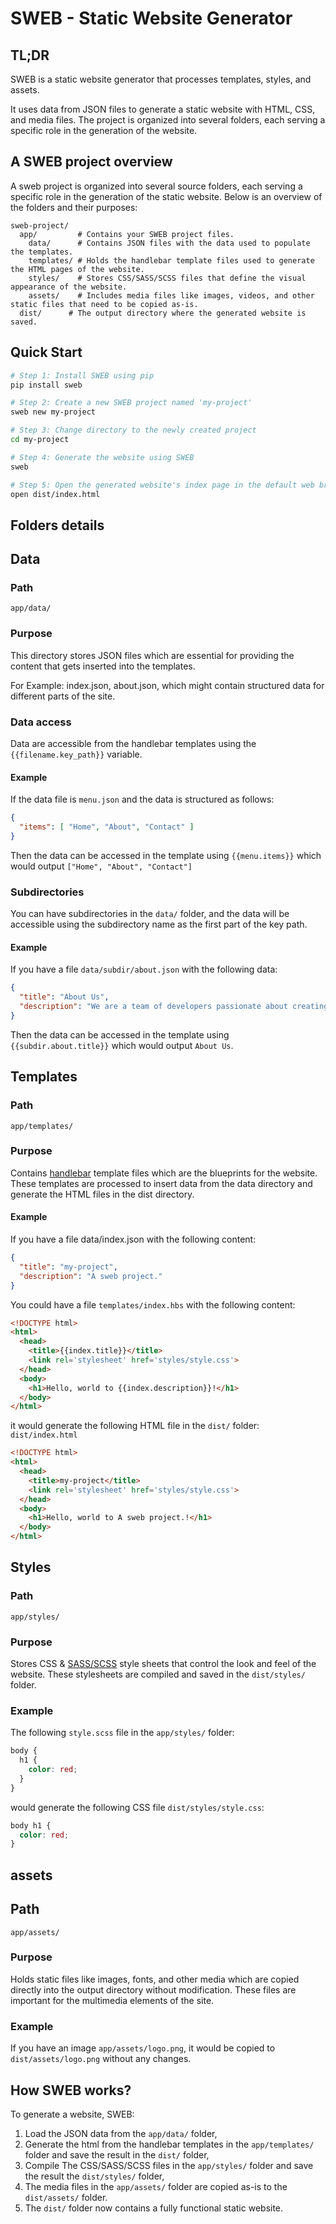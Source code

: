 # SWEB - Static Website Generator

## TL;DR

SWEB is a static website generator that processes templates, styles, and assets.


It uses data from JSON files to generate a static website with HTML, CSS, and media files. The project is organized into several folders, each serving a specific role in the generation of the website.

## A SWEB project overview

A sweb project is organized into several source folders, each serving a specific role in the generation of the static website.
Below is an overview of the folders and their purposes:

```
sweb-project/
  app/         # Contains your SWEB project files.
    data/      # Contains JSON files with the data used to populate the templates.
    templates/ # Holds the handlebar template files used to generate the HTML pages of the website.
    styles/    # Stores CSS/SASS/SCSS files that define the visual appearance of the website.
    assets/    # Includes media files like images, videos, and other static files that need to be copied as-is.
  dist/      # The output directory where the generated website is saved.
```

## Quick Start

```bash
# Step 1: Install SWEB using pip
pip install sweb

# Step 2: Create a new SWEB project named 'my-project'
sweb new my-project

# Step 3: Change directory to the newly created project
cd my-project

# Step 4: Generate the website using SWEB
sweb

# Step 5: Open the generated website's index page in the default web browser
open dist/index.html
```



## Folders details

## Data

### Path
```
app/data/
```

### Purpose

This directory stores JSON files which are essential for providing the content that gets inserted into the templates.

For Example: index.json, about.json, which might contain structured data for different parts of the site.

### Data access

Data are accessible from the handlebar templates using the `{{filename.key_path}}` variable.

#### Example
If the data file is `menu.json` and the data is structured as follows:

```json
{
  "items": [ "Home", "About", "Contact" ]
}
```
Then the data can be accessed in the template using `{{menu.items}}` which would output `["Home", "About", "Contact"]`

### Subdirectories

You can have subdirectories in the `data/` folder, and the data will be accessible using the subdirectory name as the first part of the key path.


#### Example
If you have a file `data/subdir/about.json` with the following data:
```json
{
  "title": "About Us",
  "description": "We are a team of developers passionate about creating amazing websites."
}
```
Then the data can be accessed in the template using `{{subdir.about.title}}` which would output `About Us`.


## Templates

### Path
```
app/templates/
```

### Purpose

Contains [handlebar](https://handlebarsjs.com/) template files which are the blueprints for the website. These templates are processed to insert data from the data directory and generate the HTML files in the dist directory.

#### Example

If you have a file data/index.json with the following content:
```json
{
  "title": "my-project",
  "description": "A sweb project."
}
```

You could have a file `templates/index.hbs` with the following content:
```html
<!DOCTYPE html>
<html>
  <head>
    <title>{{index.title}}</title>
    <link rel='stylesheet' href='styles/style.css'>
  </head>
  <body>
    <h1>Hello, world to {{index.description}}!</h1>
  </body>
</html>
```

it would generate the following HTML file in the `dist/` folder: `dist/index.html`
```html
<!DOCTYPE html>
<html>
  <head>
    <title>my-project</title>
    <link rel='stylesheet' href='styles/style.css'>
  </head>
  <body>
    <h1>Hello, world to A sweb project.!</h1>
  </body>
</html>
```



## Styles

### Path

```
app/styles/
```

### Purpose

Stores CSS & [SASS/SCSS](https://sass-lang.com/) style sheets that control the look and feel of the website. These stylesheets are compiled and saved in the `dist/styles/` folder.

### Example

The following `style.scss` file in the `app/styles/` folder:
```scss
body {
  h1 {
    color: red;
  }
}
```

would generate the following CSS file `dist/styles/style.css`:
```css
body h1 {
  color: red;
}
```




## assets

## Path
```
app/assets/
```

### Purpose

Holds static files like images, fonts, and other media which are copied directly into the output directory without modification. These files are important for the multimedia elements of the site.

### Example

If you have an image `app/assets/logo.png`, it would be copied to `dist/assets/logo.png` without any changes.


## How SWEB works?

To generate a website, SWEB:
1. Load the JSON data from the `app/data/` folder,
2. Generate the html from the handlebar templates in the `app/templates/` folder and save the result in the `dist/` folder,
3. Compile The CSS/SASS/SCSS files in the `app/styles/` folder and save the result the `dist/styles/` folder,
4. The media files in the `app/assets/` folder are copied as-is to the `dist/assets/` folder.
5. The `dist/` folder now contains a fully functional static website.

